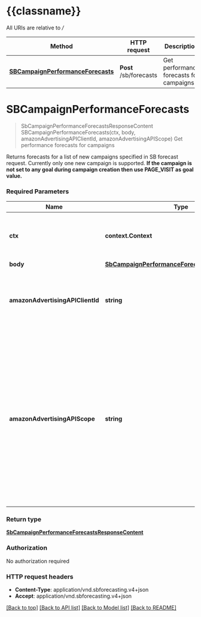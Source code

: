 # {{classname}}

All URIs are relative to */*

Method | HTTP request | Description
------------- | ------------- | -------------
[**SBCampaignPerformanceForecasts**](ForecastsApi.md#SBCampaignPerformanceForecasts) | **Post** /sb/forecasts | Get performance forecasts for campaigns

# **SBCampaignPerformanceForecasts**
> SbCampaignPerformanceForecastsResponseContent SBCampaignPerformanceForecasts(ctx, body, amazonAdvertisingAPIClientId, amazonAdvertisingAPIScope)
Get performance forecasts for campaigns

Returns forecasts for a list of new campaigns specified in SB forecast request. Currently only one new campaign is supported.   **If the campaign is not set to any goal during campaign creation then use PAGE_VISIT as goal value.**

### Required Parameters

Name | Type | Description  | Notes
------------- | ------------- | ------------- | -------------
 **ctx** | **context.Context** | context for authentication, logging, cancellation, deadlines, tracing, etc.
  **body** | [**SbCampaignPerformanceForecastsRequestContent**](SbCampaignPerformanceForecastsRequestContent.md)|  | 
  **amazonAdvertisingAPIClientId** | **string**| The identifier of a client associated with a \&quot;Login with Amazon\&quot; account. | 
  **amazonAdvertisingAPIScope** | **string**| The identifier of a profile associated with the advertiser account. Use &#x60;GET&#x60; method on Profiles resource to list profiles associated with the access token passed in the HTTP Authorization header and choose profile id &#x60;profileId&#x60; from the response to pass it as input. | 

### Return type

[**SbCampaignPerformanceForecastsResponseContent**](SBCampaignPerformanceForecastsResponseContent.md)

### Authorization

No authorization required

### HTTP request headers

 - **Content-Type**: application/vnd.sbforecasting.v4+json
 - **Accept**: application/vnd.sbforecasting.v4+json

[[Back to top]](#) [[Back to API list]](../README.md#documentation-for-api-endpoints) [[Back to Model list]](../README.md#documentation-for-models) [[Back to README]](../README.md)

